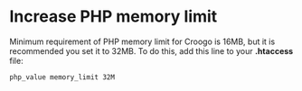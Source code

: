 # Increase PHP memory limit

Minimum requirement of PHP memory limit for Croogo is 16MB, but it is recommended you set it to 32MB. To do this, add this line to your **.htaccess** file:

    php_value memory_limit 32M